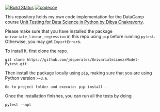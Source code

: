 [![Build Status](https://travis-ci.com/jdquerales/UnivariateLinearModel-Pytest.svg?branch=main)](https://travis-ci.com/jdquerales/UnivariateLinearModel-Pytest)
[![codecov](https://codecov.io/gh/jdquerales/UnivariateLinearModel-Pytest/branch/main/graph/badge.svg?token=v5NwqALfSb)](https://codecov.io/gh/jdquerales/UnivariateLinearModel-Pytest)

This repository holds my own code implementation for the DataCamp course [Unit Testing for Data Science in Python by Dibya Chakravorty](https://www.datacamp.com/courses/unit-testing-for-data-science-in-python). 

Please make sure that you have installed the package `univariate_linear_regression` in this repo using `pip` before running `pytest`. Otherwise, you may get `ImportError`s.

To install it, first clone the repo.

```
git clone https://github.com/jdquerales/UnivariateLinearModel-Pytest.git
```

Then install the package locally using `pip`, making sure that you are using Python version `>=3.6`.

```
Go to project folder and execute: pip install .
```

Once the installation finishes, you can run all the tests by doing 

```
pytest --mpl
```

